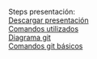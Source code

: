Steps presentación:
<br/>
<a href="https://github.com/dmcisneros/git_github/raw/master/Introducci%C3%B3n%20a%20GitHubV2.pptx">Descargar presentación</a>
<br/>
<a href="https://github.com/dmcisneros/git_github/blob/master/steps">Comandos utilizados</a>
<br/>
<a href="https://github.com/dmcisneros/git_github/blob/master/ImagenRepo.png">Diagrama git</a>
<br/>
<a href="https://github.com/dmcisneros/git_github/blob/master/comandosBasicos.png">Comandos git básicos</a>
